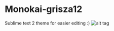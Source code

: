 # Monokai-grisza12
Sublime text 2 theme for easier editing :)
![alt tag](https://ifkh1a-ch3302.files.1drv.com/y3pndP345owfaXBkKUzOD_L-YoPX3qBeLJhda_czC8KVAEUeRI7qOe_6psuY_r5vhUFsBGzv-W4A3fVruybG4-3l9LBHy9s7jx-pxf7oWsNYFlIlgj_zREX-0v_75nO4ky_tMkRRvtiuq7pZ-_-15Ya2hDqiQka9kTFUYG5nTsjWMo/2016-01-22.png?psid=1)

